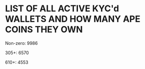 # LIST OF ALL ACTIVE KYC'd WALLETS AND HOW MANY APE COINS THEY OWN

Non-zero: 9986

305+: 6570

610+: 4553